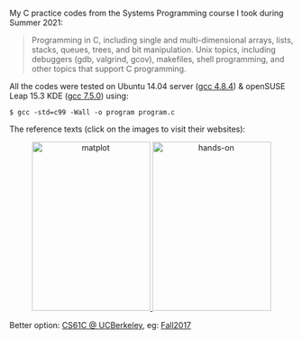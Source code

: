 My C practice codes from the Systems Programming course I took during Summer 2021:

> Programming in C, including single and multi-dimensional arrays, lists, stacks, queues, trees, and bit manipulation. Unix topics, including debuggers (gdb, valgrind, gcov), makefiles, shell programming, and other topics that support C programming. 

All the codes were tested on Ubuntu 14.04 server ([gcc 4.8.4](https://gcc.gnu.org/onlinedocs/gcc-4.8.4/gcc/)) & openSUSE Leap 15.3 KDE ([gcc 7.5.0](https://gcc.gnu.org/onlinedocs/gcc-7.5.0/gcc/)) using:

`````shell
$ gcc -std=c99 -Wall -o program program.c
`````

The reference texts (click on the images to visit their websites):

<p>
<center>
    <a href="http://knking.com/books/c2/index.html">
     <img alt="matplot" src="https://gkorpal.github.io/images/king.jpg"
       width="210" height="300" class="center">
  </a>
  <a href="http://csapp.cs.cmu.edu/3e/home.html">
     <img alt="hands-on" src="https://gkorpal.github.io/images/bryant.jpg"
       width="210" height="300" class="center">
  </a>
   </center>
 </p>

Better option: [CS61C @ UCBerkeley](https://inst.eecs.berkeley.edu/~cs61c/archives.html), eg: [Fall2017](https://inst.eecs.berkeley.edu/~cs61c/fa17/)
